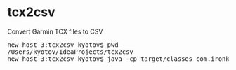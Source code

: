 tcx2csv
=======

Convert Garmin TCX files to CSV

<pre>
new-host-3:tcx2csv kyotov$ pwd
/Users/kyotov/IdeaProjects/tcx2csv
new-host-3:tcx2csv kyotov$ java -cp target/classes com.ironkman.TcxToCsv src/test/data/activity_430685657.xml 
</pre>
